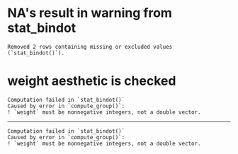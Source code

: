 # NA's result in warning from stat_bindot

    Removed 2 rows containing missing or excluded values (`stat_bindot()`).

# weight aesthetic is checked

    Computation failed in `stat_bindot()`
    Caused by error in `compute_group()`:
    ! `weight` must be nonnegative integers, not a double vector.

---

    Computation failed in `stat_bindot()`
    Caused by error in `compute_group()`:
    ! `weight` must be nonnegative integers, not a double vector.

